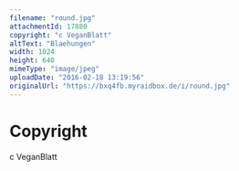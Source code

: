 ```yaml
---
filename: "round.jpg"
attachmentId: 17880
copyright: "c VeganBlatt"
altText: "Blaehungen"
width: 1024
height: 640
mimeType: "image/jpeg"
uploadDate: "2016-02-18 13:19:56"
originalUrl: "https://bxq4fb.myraidbox.de/i/round.jpg"
---
```


# Copyright

c VeganBlatt
